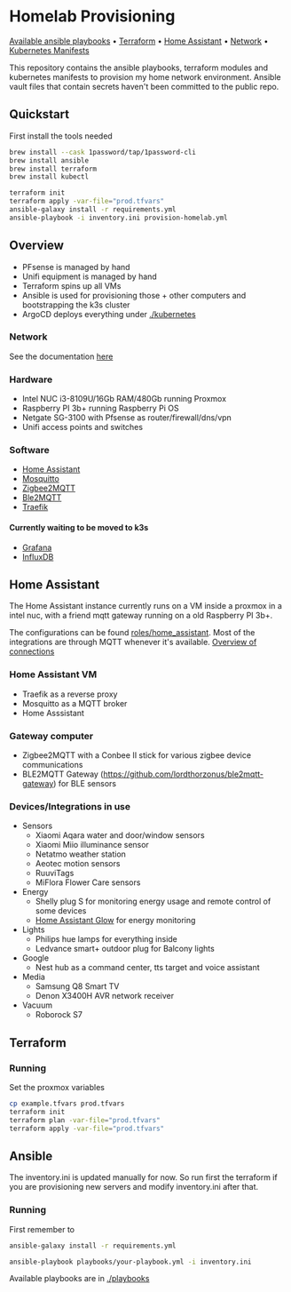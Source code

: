 # Homelab Provisioning
[Available ansible playbooks](#available-playbooks) • [Terraform](#terraform) • [Home Assistant](#home-assistant) • [Network](./docs/network.md) • [Kubernetes Manifests](./kubernetes) 

This repository contains the ansible playbooks, terraform modules and kubernetes manifests to provision my home network environment. Ansible vault files that contain secrets haven't been committed to the public repo.

## Quickstart

First install the tools needed

```bash
brew install --cask 1password/tap/1password-cli
brew install ansible
brew install terraform
brew install kubectl
```

```bash
terraform init
terraform apply -var-file="prod.tfvars"
ansible-galaxy install -r requirements.yml
ansible-playbook -i inventory.ini provision-homelab.yml
```

## Overview

- PFsense is managed by hand
- Unifi equipment is managed by hand
- Terraform spins up all VMs
- Ansible is used for provisioning those + other computers and bootstrapping the k3s cluster
- ArgoCD deploys everything under [./kubernetes](./kubernetes)

### Network

See the documentation [here](./docs/network.md)

### Hardware
- Intel NUC i3-8109U/16Gb RAM/480Gb running Proxmox
- Raspberry PI 3b+ running Raspberry Pi OS
- Netgate SG-3100 with Pfsense as router/firewall/dns/vpn
- Unifi access points and switches

### Software
- [Home Assistant](./roles/home_assistant)
- [Mosquitto](./roles/mosquitto)
- [Zigbee2MQTT](./roles/zigbee2mqtt)
- [Ble2MQTT](./roles/ble2mqtt)
- [Traefik](./roles/traefik)

#### Currently waiting to be moved to k3s
- [Grafana](./roles/grafana)
- [InfluxDB](./roles/influxdb)

## Home Assistant
The Home Assistant instance currently runs on a VM inside a proxmox in a intel nuc, with a friend mqtt gateway running on a old Raspberry PI 3b+.

The configurations can be found [roles/home_assistant](./roles/home_assistant/files/home_assistant_config). Most of the integrations are through MQTT whenever it's available. [Overview of connections](./docs/network.md#home-assistant) 

### Home Assistant VM

* Traefik as a reverse proxy
* Mosquitto as a MQTT broker
* Home Asssistant

### Gateway computer
* Zigbee2MQTT with a Conbee II stick for various zigbee device communications
* BLE2MQTT Gateway (https://github.com/lordthorzonus/ble2mqtt-gateway) for BLE sensors

### Devices/Integrations in use

* Sensors
  * Xiaomi Aqara water and door/window sensors
  * Xiaomi Miio illuminance sensor
  * Netatmo weather station
  * Aeotec motion sensors
  * RuuviTags
  * MiFlora Flower Care sensors
* Energy
  * Shelly plug S for monitoring energy usage and remote control of some devices
  * [Home Assistant Glow](https://github.com/klaasnicolaas/home-assistant-glow) for energy monitoring
* Lights
  * Philips hue lamps for everything inside
  * Ledvance smart+ outdoor plug for Balcony lights
* Google
  * Nest hub as a command center, tts target and voice assistant
* Media
  * Samsung Q8 Smart TV
  * Denon X3400H AVR network receiver
* Vacuum
  * Roborock S7


## Terraform

### Running

Set the proxmox variables
```bash
cp example.tfvars prod.tfvars
terraform init
terraform plan -var-file="prod.tfvars"
terraform apply -var-file="prod.tfvars"
```

## Ansible

The inventory.ini is updated manually for now. So run first the terraform if you are provisioning new servers and modify inventory.ini after that. 

### Running

First remember to 

```bash
ansible-galaxy install -r requirements.yml
```

```bash
ansible-playbook playbooks/your-playbook.yml -i inventory.ini
```

Available playbooks are in [./playbooks](./playbooks)
